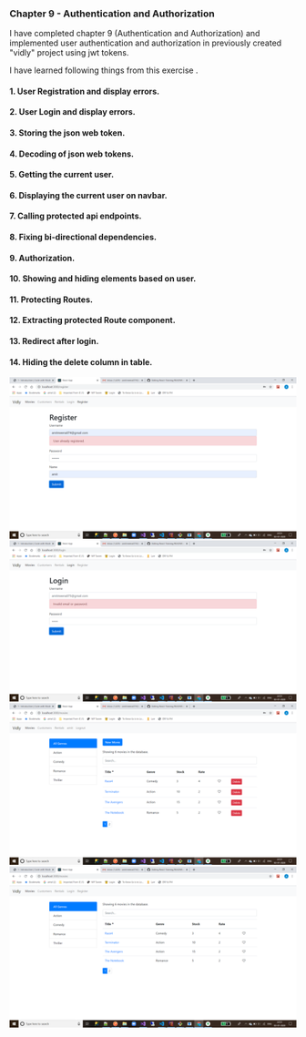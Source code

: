 ### Chapter 9 - Authentication and Authorization

I have completed chapter 9 (Authentication and Authorization) and implemented user authentication and authorization in previously created "vidly" project using jwt tokens.

I have learned following things from this exercise .


#### 1. User Registration and display errors.
#### 2. User Login and display errors.
#### 3. Storing the json web token.
#### 4. Decoding of json web tokens.
#### 5. Getting the current user.
#### 6. Displaying the current user on navbar.
#### 7. Calling protected api endpoints.
#### 8. Fixing bi-directional dependencies.
#### 9. Authorization.
#### 10. Showing and hiding elements based on user.
#### 11. Protecting Routes.
#### 12. Extracting protected Route component.
#### 13. Redirect after login.
#### 14. Hiding the delete column in table.


![Screenshots](https://github.com/amit112/React-Training/blob/Authentication-and-Authorization/ScreenShots/Chapter-9(Authentication%20and%20Authorization)/Screenshot1.png)
![Screenshots](https://github.com/amit112/React-Training/blob/Authentication-and-Authorization/ScreenShots/Chapter-9(Authentication%20and%20Authorization)/Screenshot2.png)
![Screenshots](https://github.com/amit112/React-Training/blob/Authentication-and-Authorization/ScreenShots/Chapter-9(Authentication%20and%20Authorization)/Screenshot3.png)
![Screenshots](https://github.com/amit112/React-Training/blob/Authentication-and-Authorization/ScreenShots/Chapter-9(Authentication%20and%20Authorization)/Screenshot4.png)

